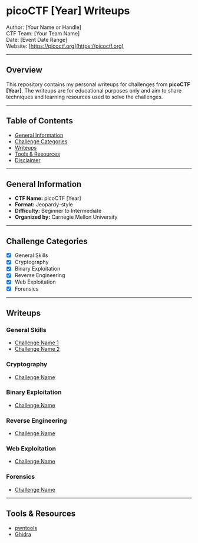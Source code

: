 # picoCTF [Year] Writeups

Author: [Your Name or Handle]  
CTF Team: [Your Team Name]  
Date: [Event Date Range]  
Website: [https://picoctf.org](https://picoctf.org)

---

## Overview

This repository contains my personal writeups for challenges from **picoCTF [Year]**. The writeups are for educational purposes only and aim to share techniques and learning resources used to solve the challenges.

---

## Table of Contents

- [General Information](#general-information)
- [Challenge Categories](#challenge-categories)
- [Writeups](#writeups)
- [Tools & Resources](#tools--resources)
- [Disclaimer](#disclaimer)

---

## General Information

- **CTF Name:** picoCTF [Year]
- **Format:** Jeopardy-style
- **Difficulty:** Beginner to Intermediate
- **Organized by:** Carnegie Mellon University

---

## Challenge Categories

- [x] General Skills
- [x] Cryptography
- [x] Binary Exploitation
- [x] Reverse Engineering
- [x] Web Exploitation
- [x] Forensics

---

## Writeups

### General Skills

- [Challenge Name 1](./GeneralSkills/Challenge1/README.md)
- [Challenge Name 2](./GeneralSkills/Challenge2/README.md)

### Cryptography

- [Challenge Name](./Cryptography/ChallengeName/README.md)

### Binary Exploitation

- [Challenge Name](./BinaryExploitation/ChallengeName/README.md)

### Reverse Engineering

- [Challenge Name](./ReverseEngineering/ChallengeName/README.md)

### Web Exploitation

- [Challenge Name](./WebExploitation/ChallengeName/README.md)

### Forensics

- [Challenge Name](./Forensics/ChallengeName/README.md)

---

## Tools & Resources

- [pwntools](https://github.com/Gallopsled/pwntools)
- [Ghidra](https:)
